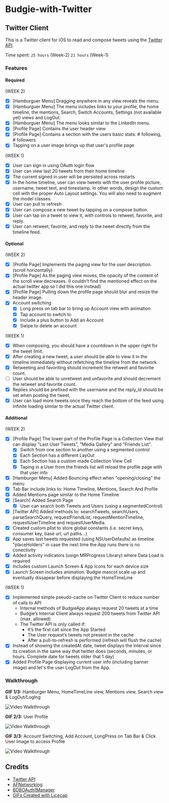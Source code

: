 # Budgie-with-Twitter
## Twitter Client
This is a Twitter client for iOS to read and compose tweets using the [Twitter API](https://apps.twitter.com/).

Time spent: `25 hours` (Week-2) `21 hours` (Week-1) 

### Features

#### Required
(WEEK 2)
- [X] [Hamburguer Menu] Dragging anywhere in any view reveals the menu.
- [X] [Hamburguer Menu] The menu includes links to your profile, the home timeline, the mentions, Search, Switch Accounts, Settings (not available yet) views and LogOut.
- [X] [Hamburguer Menu] The menu looks similar to the LinkedIn menu.
- [X] [Profile Page] Contains the user header view
- [X] [Profile Page] Contains a section with the users basic stats: # following, # followers
- [X] Tapping on a user image brings up that user's profile page

(WEEK 1)
- [X] User can sign in using OAuth login flow
- [X] User can view last 20 tweets from their home timeline
- [X] The current signed in user will be persisted across restarts
- [X] In the home timeline, user can view tweets with the user profile picture, username, tweet text, and timestamp.  In other words, design the custom cell with the proper Auto Layout settings.  You will also need to augment the model classes.
- [X] User can pull to refresh
- [X] User can compose a new tweet by tapping on a compose button.
- [X] User can tap on a tweet to view it, with controls to retweet, favorite, and reply.
- [X] User can retweet, favorite, and reply to the tweet directly from the timeline feed.

#### Optional
(WEEK 2)
- [X] [Profile Page] Implements the paging view for the user description. (scroll horizontally)
- [X] [Profile Page] As the paging view moves, the opacity of the content of the scroll view decreases. (I couldn't find the  mentioned effect on the actual twitter app so I did this one instead)
- [X] [Profile Page] Pulling down the profile page should blur and resize the header image.
- [X] Account switching
	- [X] Long press on tab bar to bring up Account view with animation
	- [X] Tap account to switch to
	- [X] Include a plus button to Add an Account
	- [X] Swipe to delete an account 

(WEEK 1)
- [X] When composing, you should have a countdown in the upper right for the tweet limit.
- [X] After creating a new tweet, a user should be able to view it in the timeline immediately without refetching the timeline from the network.
- [X] Retweeting and favoriting should increment the retweet and favorite count.
- [ ] User should be able to unretweet and unfavorite and should decrement the retweet and favorite count.
- [X] Replies should be prefixed with the username and the reply_id should be set when posting the tweet,
- [X] User can load more tweets once they reach the bottom of the feed using infinite loading similar to the actual Twitter client.

#### Additional
(WEEK 2)
- [X] [Profile Page] The lower part of the Profile Page is a Collection View that can display "Last User Tweets", "Media Gallery" and "Friends List".
	- [X] Switch from one section to another using a segmented control
	- [X] Each Section has a different LayOut
	- [X] Each Section has a custom made Collection View Cell
	- [X] Taping in a User from the friends list will reload the profile page with that user info
- [X] [Hamburger Menu] Added Bouncing effect when "opening/closing" the menu
- [X] Tab Bar include links to: Home Timeline, Mentions, Search And Profile
- [X] Added Mentions page similar to the Home Timeline
- [X] [Search] Added Search Page
	- [X] User can search both Tweets and Users (using a segmentedControl)
- [X] [Twitter API] Added methods to: searchTweets, searchUsers, parseSearchQuery, requestFriendList, requestMentionTimeline, requestUserTimeline and requestUserMedia.
- [X] Created custom.plist to store global constants (i.e. secret keys, consumer key, base url, url paths…)
- [X] App saves last tweets requested (using NSUserDefaults) as timeline "placeHolders" in case the next time the App runs there is no conectivity
- [X] Added activity indicators  (usign MRProgress Library) where Data Load is required
- [X] Includes custom Launch Screen & App Icons for each device size
- [X] Launch Screen includes animation. Budgie mascot scale up and eventually dissapear before displaying the HomeTimeLine

(WEEK 1)
- [X] Implemented simple pseudo-cache on Twitter Client to reduce number of calls to API
	- Internal methods of BudgieApp always request 20 tweets at a time
	- Budgie’s Internal Client always request 200 tweets from Twitter API (max. allowed)
	- The Twitter API is only called if:
		- It’s the first call since the App Started
		- The User request’s tweets not present in the cache
		- After a pull-to-refresh is performed (refresh will flush the cache)
- [X] Instead of showing the createdAt date, tweet displays the interval since its creation in the same way that twitter does (seconds, minutes, or hours. Complete date for tweets older that 1 day)
- [X] Added Profile Page displaying current user info (including banner image) and let's the user LogOut from the App.

### Walkthrough
**GIF 1/3:** Hamburger Menu, HomeTimeLine view, Mentions view, Search view & LogOut/LogIng

![Video Walkthrough](http://i.imgur.com/1Tt6QUd.gif)


**GIF 2/3:** User Profile

![Video Walkthrough](http://i.imgur.com/wbTVnbU.gif)


**GIF 3/3:** Account Switching, Add Account, LongPress on Tab Bar & Click User Image to access Profile

![Video Walkthrough](http://i.imgur.com/Ingx1AK.gif)

Credits
---------
* [Twitter API](https://apps.twitter.com/)
* [AFNetworking](https://github.com/AFNetworking/AFNetworking)
* [BDBOAuth1Manager](https://github.com/bdbergeron/BDBOAuth1Manager)
* [GIFs Created with Licecap](http://www.cockos.com/licecap/)
